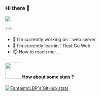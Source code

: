 
### Hi there 👋
![](https://komarev.com/ghpvc/?username=lsj162)

✨✨ 
- 🔭 I’m currently working on：web server
- 🌱 I’m currently learnin：Rust Go Web
- 📫 How to reach me: ...


#### <img src="https://media.giphy.com/media/VgCDAzcKvsR6OM0uWg/giphy.gif" width="50"> How about some stats ?

[![FantasticLBP's GitHub stats](https://github-readme-stats.vercel.app/api?username=lsj162&layout=compact)](https://github.com/lsj162)




